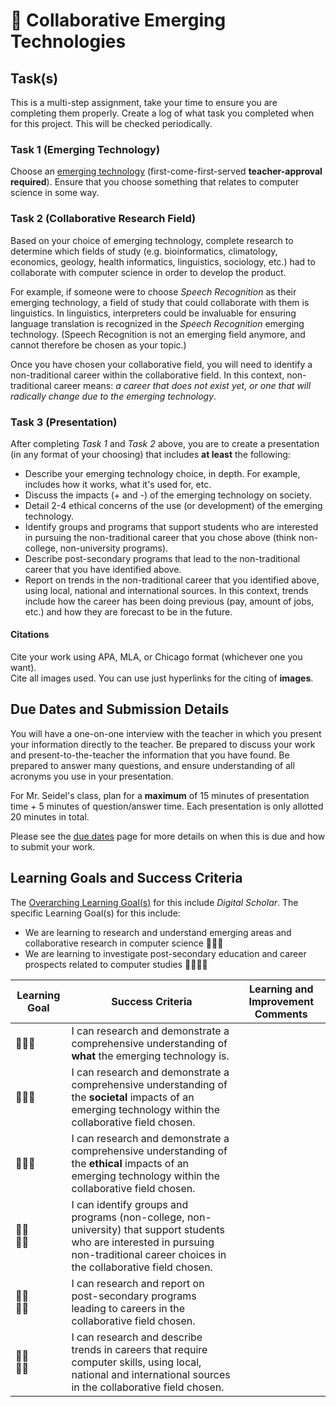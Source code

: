 # &#x1F4D7; Collaborative Emerging Technologies

## Task(s)

This is a multi-step assignment, take your time to ensure you are completing them properly.  Create a log of what task you completed when for this project.  This will be checked periodically.

### Task 1 (Emerging Technology)
Choose an [emerging technology](http://en.wikipedia.org/wiki/List_of_emerging_technologies) (first-come-first-served **teacher-approval required**).  Ensure that you choose something that relates to computer science in some way.

### Task 2 (Collaborative Research Field)
Based on your choice of emerging technology, complete research to determine which fields of study (e.g. bioinformatics, climatology, economics, geology, health informatics, linguistics, sociology, etc.) had to collaborate with computer science in order to develop the product.

For example, if someone were to choose _Speech Recognition_ as their emerging technology, a field of study that could collaborate with them is linguistics.  In linguistics, interpreters could be invaluable for ensuring language translation is recognized in the _Speech Recognition_ emerging technology. (Speech Recognition is not an emerging field anymore, and cannot therefore be chosen as your topic.)

Once you have chosen your collaborative field, you will need to identify a non-traditional career within the collaborative field.  In this context, non-traditional career means: _a career that does not exist yet, or one that will radically change due to the emerging technology_.

### Task 3 (Presentation)
After completing _Task 1_ and _Task 2_ above, you are to create a presentation (in any format of your choosing) that includes **at least** the following:
* Describe your emerging technology choice, in depth.  For example, includes how it works, what it's used for, etc.
* Discuss the impacts (+ and -) of the emerging technology on society.
* Detail 2-4 ethical concerns of the use (or development) of the emerging technology.
* Identify groups and programs that support students who are interested in pursuing the non-traditional career that you chose above (think non-college, non-university programs).
* Describe post-secondary programs that lead to the non-traditional career that you have identified above. 
* Report on trends in the non-traditional career that you identified above, using local, national and international sources.  In this context, trends include how the career has been doing previous (pay, amount of jobs, etc.) and how they are forecast to be in the future.

#### Citations
Cite your work using APA, MLA, or Chicago format (whichever one you want).  
Cite all images used.  You can use just hyperlinks for the citing of **images**.

## Due Dates and Submission Details
You will have a one-on-one interview with the teacher in which you present your information directly to the teacher.
Be prepared to discuss your work and present-to-the-teacher the information that you have found.  Be prepared to answer many questions, and ensure understanding of all acronyms you use in your presentation.

For Mr. Seidel's class, plan for a **maximum** of 15 minutes of presentation time + 5 minutes of question/answer time.  Each presentation is only allotted 20 minutes in total.

Please see the [due dates](./Due-Dates-and-Submission-Details) page for more details on when this is due and how to submit your work.

## Learning Goals and Success Criteria

The [Overarching Learning Goal(s)](./images/ICS3U.jpg) for this include _Digital Scholar_.
The specific Learning Goal(s) for this include:
* We are learning to research and understand emerging areas and collaborative research in computer science &#x1F4D7;&#x1F4D7;&#x1F4D7;
* We are learning to investigate post-secondary education and career prospects related to computer studies &#x1F4D7;&#x1F4D7;&#x1F4D7;&#x1F4D7;

| Learning Goal | Success Criteria  | Learning and Improvement Comments |
| ------------- | ----------------- | --------------------------------- |
| &#x1F4D7;&#x1F4D7;&#x1F4D7; | I can research and demonstrate a comprehensive understanding of **what** the emerging technology is. | |
| &#x1F4D7;&#x1F4D7;&#x1F4D7; | I can research and demonstrate a comprehensive understanding of the **societal** impacts of an emerging technology within the collaborative field chosen. | |
| &#x1F4D7;&#x1F4D7;&#x1F4D7; | I can research and demonstrate a comprehensive understanding of the **ethical** impacts of an emerging technology within the collaborative field chosen. | |
| &#x1F4D7;&#x1F4D7;<br/>&#x1F4D7;&#x1F4D7; | I can identify groups and programs (non-college, non-university) that support students who are interested in pursuing non-traditional career choices in the collaborative field chosen. | |
| &#x1F4D7;&#x1F4D7;<br/>&#x1F4D7;&#x1F4D7; | I can research and report on post-secondary programs leading to careers in the collaborative field chosen. | |
| &#x1F4D7;&#x1F4D7;<br/>&#x1F4D7;&#x1F4D7; | I can research and describe trends in careers that require computer skills, using local, national and international sources in the collaborative field chosen. | |